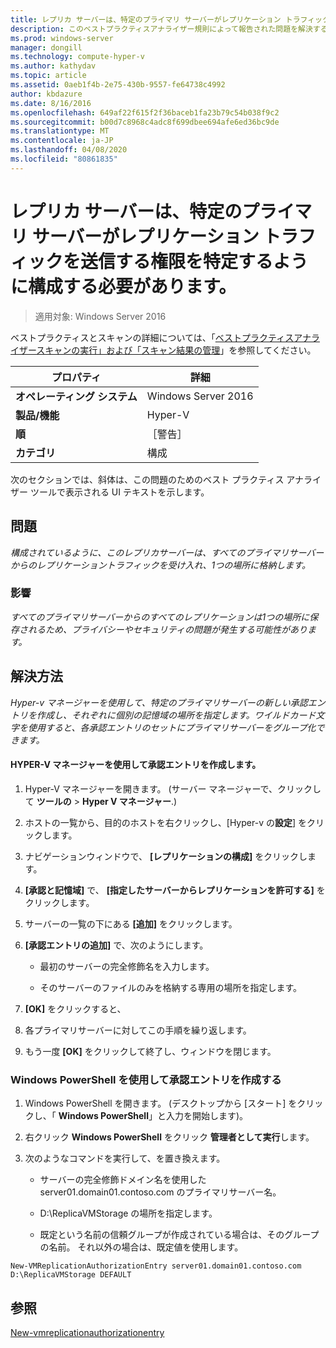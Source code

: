 ```yaml
---
title: レプリカ サーバーは、特定のプライマリ サーバーがレプリケーション トラフィックを送信する権限を特定するように構成する必要があります。
description: このベストプラクティスアナライザー規則によって報告された問題を解決するための手順を示します。
ms.prod: windows-server
manager: dongill
ms.technology: compute-hyper-v
ms.author: kathydav
ms.topic: article
ms.assetid: 0aeb1f4b-2e75-430b-9557-fe64738c4992
author: kbdazure
ms.date: 8/16/2016
ms.openlocfilehash: 649af22f615f2f36baceb1fa23b79c54b038f9c2
ms.sourcegitcommit: b00d7c8968c4adc8f699dbee694afe6ed36bc9de
ms.translationtype: MT
ms.contentlocale: ja-JP
ms.lasthandoff: 04/08/2020
ms.locfileid: "80861835"
---
```

# <a name="replica-servers-should-be-configured-to-identify-specific-primary-servers-authorized-to-send-replication-traffic"></a>レプリカ サーバーは、特定のプライマリ サーバーがレプリケーション トラフィックを送信する権限を特定するように構成する必要があります。

>適用対象: Windows Server 2016

ベストプラクティスとスキャンの詳細については、「[ベストプラクティスアナライザースキャンの実行」および「スキャン結果の管理](https://go.microsoft.com/fwlink/p/?LinkID=223177)」を参照してください。  
  
|プロパティ|詳細|  
|-|-|  
|**オペレーティング システム**|Windows Server 2016|  
|**製品/機能**|Hyper-V|  
|**順**|［警告］|  
|**カテゴリ**|構成|  
  
次のセクションでは、斜体は、この問題のためのベスト プラクティス アナライザー ツールで表示される UI テキストを示します。  
  
## <a name="issue"></a>問題  
*構成されているように、このレプリカサーバーは、すべてのプライマリサーバーからのレプリケーショントラフィックを受け入れ、1つの場所に格納します。*  
  
### <a name="impact"></a>影響  
*すべてのプライマリサーバーからのすべてのレプリケーションは1つの場所に保存されるため、プライバシーやセキュリティの問題が発生する可能性があります。*  
  
## <a name="resolution"></a>解決方法  
*Hyper-v マネージャーを使用して、特定のプライマリサーバーの新しい承認エントリを作成し、それぞれに個別の記憶域の場所を指定します。ワイルドカード文字を使用すると、各承認エントリのセットにプライマリサーバーをグループ化できます。*  
  
#### <a name="create-authorization-entries-using-hyper-v-manager"></a>HYPER-V マネージャーを使用して承認エントリを作成します。  
  
1.  Hyper-V マネージャーを開きます。 (サーバー マネージャーで、クリックして **ツールの** > **Hyper V マネージャー**.)  
  
2.  ホストの一覧から、目的のホストを右クリックし、[Hyper-v の**設定**] をクリックします。  
  
3.  ナビゲーションウィンドウで、 **[レプリケーションの構成]** をクリックします。  
  
4.  **[承認と記憶域]** で、 **[指定したサーバーからレプリケーションを許可する]** をクリックします。  
  
5.  サーバーの一覧の下にある **[追加]** をクリックします。  
  
6.  **[承認エントリの追加]** で、次のようにします。  
  
    -   最初のサーバーの完全修飾名を入力します。  
  
    -   そのサーバーのファイルのみを格納する専用の場所を指定します。  
  
7.  **[OK]** をクリックすると、  
  
8.  各プライマリサーバーに対してこの手順を繰り返します。  
  
9. もう一度 **[OK]** をクリックして終了し、ウィンドウを閉じます。  
  
### <a name="create-authorization-entries-using-windows-powershell"></a>Windows PowerShell を使用して承認エントリを作成する  
  
1.  Windows PowerShell を開きます。 (デスクトップから [スタート] をクリックし、「 **Windows PowerShell**」と入力を開始します)。  
  
2.  右クリック **Windows PowerShell**  をクリック **管理者として実行**します。  
  
3.  次のようなコマンドを実行して、を置き換えます。  
  
    -   サーバーの完全修飾ドメイン名を使用した server01.domain01.contoso.com のプライマリサーバー名。  
  
    -   D:\ReplicaVMStorage の場所を指定します。  
  
    -   既定という名前の信頼グループが作成されている場合は、そのグループの名前。 それ以外の場合は、既定値を使用します。  
  
```  
New-VMReplicationAuthorizationEntry server01.domain01.contoso.com D:\ReplicaVMStorage DEFAULT  
```  
  
## <a name="see-also"></a>参照  
[New-vmreplicationauthorizationentry](https://technet.microsoft.com/library/hh848606.aspx)  
  


